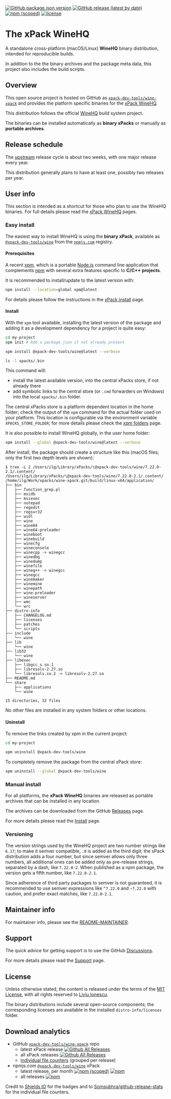 
[![GitHub package.json version](https://img.shields.io/github/package-json/v/xpack-dev-tools/wine-xpack)](https://github.com/xpack-dev-tools/wine-xpack/blob/xpack/package.json)
[![GitHub release (latest by date)](https://img.shields.io/github/v/release/xpack-dev-tools/wine-xpack)](https://github.com/xpack-dev-tools/wine-xpack/releases/)
[![npm (scoped)](https://img.shields.io/npm/v/@xpack-dev-tools/wine.svg?color=blue)](https://www.npmjs.com/package/@xpack-dev-tools/wine/)
[![license](https://img.shields.io/github/license/xpack-dev-tools/wine-xpack)](https://github.com/xpack-dev-tools/wine-xpack/blob/xpack/LICENSE)

# The xPack WineHQ

A standalone cross-platform (macOS/Linux) **WineHQ**
binary distribution, intended for reproducible builds.

In addition to the the binary archives and the package meta data,
this project also includes the build scripts.

## Overview

This open source project is hosted on GitHub as
[`xpack-dev-tools/wine-xpack`](https://github.com/xpack-dev-tools/wine-xpack)
and provides the platform specific binaries for the
[xPack WineHQ](https://xpack.github.io/wine/).

This distribution follows the official [WineHQ](https://www.winehq.org)
build system project.

The binaries can be installed automatically as **binary xPacks** or manually as
**portable archives**.

## Release schedule

The [upstream](https://dl.winehq.org/wine/source/) release cycle is about
two weeks, with one major release every year.

This distribution generally plans to have at least one,
possibly two releases per year.

## User info

This section is intended as a shortcut for those who plan
to use the WineHQ binaries. For full details please read the
[xPack WineHQ](https://xpack.github.io/wine/) pages.

### Easy install

The easiest way to install WineHQ is using the **binary xPack**, available as
[`@xpack-dev-tools/wine`](https://www.npmjs.com/package/@xpack-dev-tools/wine)
from the [`npmjs.com`](https://www.npmjs.com) registry.

#### Prerequisites

A recent [xpm](https://xpack.github.io/xpm/),
which is a portable [Node.js](https://nodejs.org/) command line application
that complements [npm](https://docs.npmjs.com)
with several extra features specific to
**C/C++ projects**.

It is recommended to install/update to the latest version with:

```sh
npm install --location=global xpm@latest
```

For details please follow the instructions in the
[xPack install](https://xpack.github.io/install/) page.

#### Install

With the `xpm` tool available, installing
the latest version of the package and adding it as
a development dependency for a project is quite easy:

```sh
cd my-project
xpm init # Add a package.json if not already present

xpm install @xpack-dev-tools/wine@latest --verbose

ls -l xpacks/.bin
```

This command will:

- install the latest available version,
into the central xPacks store, if not already there
- add symbolic links to the central store
(or `.cmd` forwarders on Windows) into
the local `xpacks/.bin` folder.

The central xPacks store is a platform dependent
location in the home folder;
check the output of the `xpm` command for the actual
folder used on your platform.
This location is configurable via the environment variable
`XPACKS_STORE_FOLDER`; for more details please check the
[xpm folders](https://xpack.github.io/xpm/folders/) page.

It is also possible to install WineHQ globally, in the user home folder:

```sh
xpm install --global @xpack-dev-tools/wine@latest --verbose
```

After install, the package should create a structure like this (macOS files;
only the first two depth levels are shown):

```console
$ tree -L 2 /Users/ilg/Library/xPacks/\@xpack-dev-tools/wine/7.22.0-2.1/.content/
/Users/ilg/Library/xPacks/\@xpack-dev-tools/wine/7.22.0-2.1/.content/
/home/ilg/Work/xpacks/wine-xpack.git/build/linux-x64/application/
├── bin
│   ├── function_grep.pl
│   ├── msidb
│   ├── msiexec
│   ├── notepad
│   ├── regedit
│   ├── regsvr32
│   ├── widl
│   ├── wine
│   ├── wine64
│   ├── wine64-preloader
│   ├── wineboot
│   ├── winebuild
│   ├── winecfg
│   ├── wineconsole
│   ├── winecpp -> winegcc
│   ├── winedbg
│   ├── winedump
│   ├── winefile
│   ├── wineg++ -> winegcc
│   ├── winegcc
│   ├── winemaker
│   ├── winemine
│   ├── winepath
│   ├── wine-preloader
│   ├── wineserver
│   ├── wmc
│   └── wrc
├── distro-info
│   ├── CHANGELOG.md
│   ├── licenses
│   ├── patches
│   └── scripts
├── include
│   └── wine
├── lib
│   └── wine
├── lib32
│   └── wine
├── libexec
│   ├── libgcc_s.so.1
│   ├── libresolv-2.27.so
│   └── libresolv.so.2 -> libresolv-2.27.so
├── README.md
└── share
    ├── applications
    └── wine

15 directories, 32 files
```

No other files are installed in any system folders or other locations.

#### Uninstall

To remove the links created by xpm in the current project:

```sh
cd my-project

xpm uninstall @xpack-dev-tools/wine
```

To completely remove the package from the central xPack store:

```sh
xpm uninstall --global @xpack-dev-tools/wine
```

### Manual install

For all platforms, the **xPack WineHQ**
binaries are released as portable
archives that can be installed in any location.

The archives can be downloaded from the
GitHub [Releases](https://github.com/xpack-dev-tools/wine-xpack/releases/)
page.

For more details please read the
[Install](https://xpack.github.io/wine/install/) page.

### Versioning

The version strings used by the WineHQ project are two number strings
like `6.17`; to make it semver compatible, `.0` is added as the third digit;
the xPack distribution adds a four number,
but since semver allows only three numbers, all additional ones can
be added only as pre-release strings, separated by a dash,
like `7.22.0-2`. When published as a npm package, the version gets
a fifth number, like `7.22.0-2.1`.

Since adherence of third party packages to semver is not guaranteed,
it is recommended to use semver expressions like `^7.22.0` and `~7.22.0`
with caution, and prefer exact matches, like `7.22.0-2.1`.

## Maintainer info

For maintainer info, please see the
[README-MAINTAINER](https://github.com/xpack-dev-tools/wine-xpack/blob/xpack/README-MAINTAINER.md).

## Support

The quick advice for getting support is to use the GitHub
[Discussions](https://github.com/xpack-dev-tools/wine-xpack/discussions/).

For more details please read the
[Support](https://xpack.github.io/wine/support/) page.

## License

Unless otherwise stated, the content is released under the terms of the
[MIT License](https://opensource.org/licenses/mit/),
with all rights reserved to
[Liviu Ionescu](https://github.com/ilg-ul).

The binary distributions include several open-source components; the
corresponding licenses are available in the installed
`distro-info/licenses` folder.

## Download analytics

- GitHub [`xpack-dev-tools/wine-xpack`](https://github.com/xpack-dev-tools/wine-xpack/) repo
  - latest xPack release
[![Github All Releases](https://img.shields.io/github/downloads/xpack-dev-tools/wine-xpack/latest/total.svg)](https://github.com/xpack-dev-tools/wine-xpack/releases/)
  - all xPack releases [![Github All Releases](https://img.shields.io/github/downloads/xpack-dev-tools/wine-xpack/total.svg)](https://github.com/xpack-dev-tools/wine-xpack/releases/)
  - [individual file counters](https://somsubhra.github.io/github-release-stats/?username=xpack-dev-tools&repository=wine-xpack) (grouped per release)
- npmjs.com [`@xpack-dev-tools/wine`](https://www.npmjs.com/package/@xpack-dev-tools/wine/) xPack
  - latest release, per month
[![npm (scoped)](https://img.shields.io/npm/v/@xpack-dev-tools/wine.svg)](https://www.npmjs.com/package/@xpack-dev-tools/wine/)
[![npm](https://img.shields.io/npm/dm/@xpack-dev-tools/wine.svg)](https://www.npmjs.com/package/@xpack-dev-tools/wine/)
  - all releases [![npm](https://img.shields.io/npm/dt/@xpack-dev-tools/wine.svg)](https://www.npmjs.com/package/@xpack-dev-tools/wine/)

Credit to [Shields IO](https://shields.io) for the badges and to
[Somsubhra/github-release-stats](https://github.com/Somsubhra/github-release-stats)
for the individual file counters.
